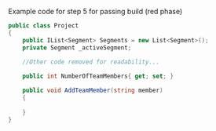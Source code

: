 Example code for step 5 for passing build (red phase)

```c#
public class Project
{
    public IList<Segment> Segments = new List<Segment>();
    private Segment _activeSegment;
    
    //Other code removed for readability...

    public int NumberOfTeamMembers{ get; set; }

    public void AddTeamMember(string member)
    {
    
    }
}
```

